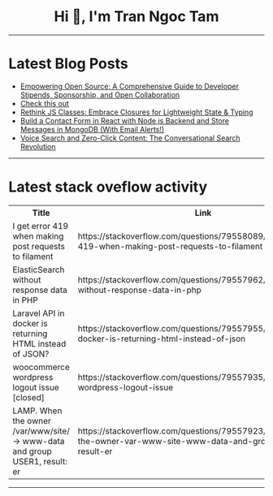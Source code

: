 <h1 align="center">Hi 👋, I'm Tran Ngoc Tam</h1>

---

# Latest Blog Posts 
<!-- BLOG-POST-LIST:START -->
- [Empowering Open Source: A Comprehensive Guide to Developer Stipends, Sponsorship, and Open Collaboration](https://dev.to/bobcars/empowering-open-source-a-comprehensive-guide-to-developer-stipends-sponsorship-and-open-1lb4)
- [Check this out](https://dev.to/the-idealist/-2m70)
- [Rethink JS Classes: Embrace Closures for Lightweight State &amp; Typing](https://dev.to/svehla/rethink-js-classes-embrace-closures-for-lightweight-state-typing-fbk)
- [Build a Contact Form in React with Node.js Backend and Store Messages in MongoDB &lpar;With Email Alerts!&rpar;](https://dev.to/the-idealist/build-a-contact-form-in-react-with-nodejs-backend-and-store-messages-in-mongodb-with-email-1bhe)
- [Voice Search and Zero-Click Content: The Conversational Search Revolution](https://dev.to/kapusto/voice-search-and-zero-click-content-the-conversational-search-revolution-2c92)
<!-- BLOG-POST-LIST:END -->

---

# Latest stack oveflow activity
<table>
  <tr><th>Title</th><th>Link</th></tr>
  <!-- STACKOVERFLOW:START --><tr><td>I get error 419 when making post requests to filament</td><td>https://stackoverflow.com/questions/79558089/i-get-error-419-when-making-post-requests-to-filament</td></tr><tr><td>ElasticSearch without response data in PHP</td><td>https://stackoverflow.com/questions/79557962/elasticsearch-without-response-data-in-php</td></tr><tr><td>Laravel API in docker is returning HTML instead of JSON?</td><td>https://stackoverflow.com/questions/79557955/laravel-api-in-docker-is-returning-html-instead-of-json</td></tr><tr><td>woocommerce wordpress logout issue [closed]</td><td>https://stackoverflow.com/questions/79557935/woocommerce-wordpress-logout-issue</td></tr><tr><td>LAMP. When the owner /var/www/site/ -&gt; www-data and group USER1, result: er</td><td>https://stackoverflow.com/questions/79557923/lamp-when-the-owner-var-www-site-www-data-and-group-user1-result-er</td></tr><!-- STACKOVERFLOW:END -->
</table>

---


